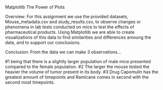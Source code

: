 Matplotlib The Power of Plots

Overview:
For this assignment we use the provided datasets, Mouse_metadata.csv and study_results.csv, to observe changes or phenomena in lab tests conducted on mice to test the effects of pharmaceutical products. Using Matplotlib we are able to create visualizations of this data to find similarities and differences amoung the data, and to support our conclusions. 


Conclusion: 
From the data we can make 3 observations... 

#1 being that there is a slightly larger population of male mice presented compared to the female population. 
#2 The larger the mouse tested the heavier the volume of tumor present in its body. 
#3 Drug Capomulin has the greatest amount of timepoints and Ramicane comes in second with the second most timepoints.
